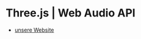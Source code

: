# Three.js | Web Audio API

- [unsere Website](https://cappelnord.github.io/Kreatives-Programmieren-II-2020-2021/CCL/04_av/website/)